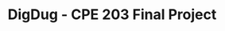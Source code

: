 ---
title: DigDug - CPE 203 Final Project
description: "CPE 203 - Object Oriented Programming - Final Project @ Cal Poly. "
---